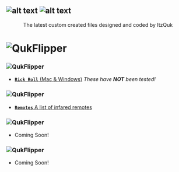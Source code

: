 ![alt text](https://i.imgur.com/XD6ngzD.png)
![alt text](https://i.imgur.com/60Rcxwg.png)
---
<p align="center">
The latest custom created files designed and coded by ItzQuk
</p>


# ![QukFlipper](https://i.imgur.com/lphp7Eh.png)


### ![QukFlipper](https://i.imgur.com/JueQkeA.png)

- [**`Rick Roll`** (Mac & Windows)](https://github.com/ItzQuk/QukFlipper/tree/main/Scripts/Rick%20Roll) *These have **NOT** been tested!*

### ![QukFlipper](https://i.imgur.com/sbDS645.png)

- [**`Remotes`** A list of infared remotes](https://github.com/ItzQuk/QukFlipper/tree/main/Scripts/Remotes)

### ![QukFlipper](https://i.imgur.com/gzOQPxa.png)

- Coming Soon!

### ![QukFlipper](https://i.imgur.com/PTBL20O.png)

- Coming Soon!
